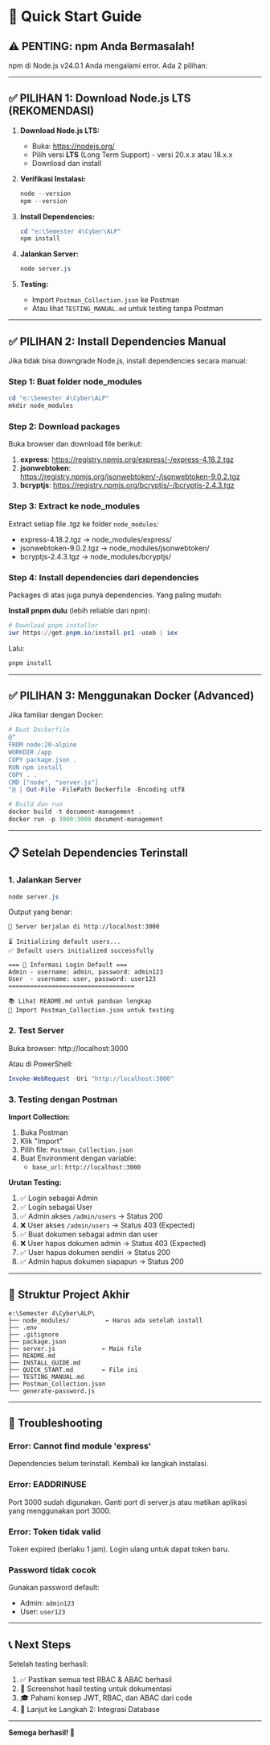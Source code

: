 # 🚀 Quick Start Guide

## ⚠️ PENTING: npm Anda Bermasalah!

npm di Node.js v24.0.1 Anda mengalami error. Ada 2 pilihan:

---

## ✅ PILIHAN 1: Download Node.js LTS (REKOMENDASI)

1. **Download Node.js LTS:**
   - Buka: https://nodejs.org/
   - Pilih versi **LTS** (Long Term Support) - versi 20.x.x atau 18.x.x
   - Download dan install

2. **Verifikasi Instalasi:**
   ```powershell
   node --version
   npm --version
   ```

3. **Install Dependencies:**
   ```powershell
   cd "e:\Semester 4\Cyber\ALP"
   npm install
   ```

4. **Jalankan Server:**
   ```powershell
   node server.js
   ```

5. **Testing:**
   - Import `Postman_Collection.json` ke Postman
   - Atau lihat `TESTING_MANUAL.md` untuk testing tanpa Postman

---

## ✅ PILIHAN 2: Install Dependencies Manual

Jika tidak bisa downgrade Node.js, install dependencies secara manual:

### Step 1: Buat folder node_modules
```powershell
cd "e:\Semester 4\Cyber\ALP"
mkdir node_modules
```

### Step 2: Download packages

Buka browser dan download file berikut:

1. **express**: https://registry.npmjs.org/express/-/express-4.18.2.tgz
2. **jsonwebtoken**: https://registry.npmjs.org/jsonwebtoken/-/jsonwebtoken-9.0.2.tgz
3. **bcryptjs**: https://registry.npmjs.org/bcryptjs/-/bcryptjs-2.4.3.tgz

### Step 3: Extract ke node_modules

Extract setiap file .tgz ke folder `node_modules`:
- express-4.18.2.tgz → node_modules/express/
- jsonwebtoken-9.0.2.tgz → node_modules/jsonwebtoken/
- bcryptjs-2.4.3.tgz → node_modules/bcryptjs/

### Step 4: Install dependencies dari dependencies

Packages di atas juga punya dependencies. Yang paling mudah:

**Install pnpm dulu** (lebih reliable dari npm):
```powershell
# Download pnpm installer
iwr https://get.pnpm.io/install.ps1 -useb | iex
```

Lalu:
```powershell
pnpm install
```

---

## ✅ PILIHAN 3: Menggunakan Docker (Advanced)

Jika familiar dengan Docker:

```powershell
# Buat Dockerfile
@"
FROM node:20-alpine
WORKDIR /app
COPY package.json .
RUN npm install
COPY . .
CMD ["node", "server.js"]
"@ | Out-File -FilePath Dockerfile -Encoding utf8

# Build dan run
docker build -t document-management .
docker run -p 3000:3000 document-management
```

---

## 📋 Setelah Dependencies Terinstall

### 1. Jalankan Server
```powershell
node server.js
```

Output yang benar:
```
🚀 Server berjalan di http://localhost:3000

⏳ Initializing default users...
✅ Default users initialized successfully

=== 👤 Informasi Login Default ===
Admin - username: admin, password: admin123
User  - username: user, password: user123
===================================

📚 Lihat README.md untuk panduan lengkap
🧪 Import Postman_Collection.json untuk testing
```

### 2. Test Server
Buka browser: http://localhost:3000

Atau di PowerShell:
```powershell
Invoke-WebRequest -Uri "http://localhost:3000"
```

### 3. Testing dengan Postman

**Import Collection:**
1. Buka Postman
2. Klik "Import"
3. Pilih file: `Postman_Collection.json`
4. Buat Environment dengan variable:
   - `base_url`: `http://localhost:3000`

**Urutan Testing:**
1. ✅ Login sebagai Admin
2. ✅ Login sebagai User  
3. ✅ Admin akses `/admin/users` → Status 200
4. ❌ User akses `/admin/users` → Status 403 (Expected)
5. ✅ Buat dokumen sebagai admin dan user
6. ❌ User hapus dokumen admin → Status 403 (Expected)
7. ✅ User hapus dokumen sendiri → Status 200
8. ✅ Admin hapus dokumen siapapun → Status 200

---

## 🎯 Struktur Project Akhir

```
e:\Semester 4\Cyber\ALP\
├── node_modules/          ← Harus ada setelah install
├── .env
├── .gitignore
├── package.json
├── server.js             ← Main file
├── README.md
├── INSTALL_GUIDE.md
├── QUICK_START.md        ← File ini
├── TESTING_MANUAL.md
├── Postman_Collection.json
└── generate-password.js
```

---

## 🐛 Troubleshooting

### Error: Cannot find module 'express'
Dependencies belum terinstall. Kembali ke langkah instalasi.

### Error: EADDRINUSE
Port 3000 sudah digunakan. Ganti port di server.js atau matikan aplikasi yang menggunakan port 3000.

### Error: Token tidak valid
Token expired (berlaku 1 jam). Login ulang untuk dapat token baru.

### Password tidak cocok
Gunakan password default:
- Admin: `admin123`
- User: `user123`

---

## 📞 Next Steps

Setelah testing berhasil:
1. ✅ Pastikan semua test RBAC & ABAC berhasil
2. 📝 Screenshot hasil testing untuk dokumentasi
3. 🎓 Pahami konsep JWT, RBAC, dan ABAC dari code
4. 🚀 Lanjut ke Langkah 2: Integrasi Database

---

**Semoga berhasil! 🎉**
